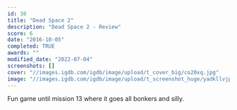 ```yaml
---
id: 38
title: "Dead Space 2"
description: "Dead Space 2 - Review"
score: 6
date: "2016-10-05"
completed: TRUE
awards: ""
modified_date: "2022-07-04"
screenshots: []
cover: "//images.igdb.com/igdb/image/upload/t_cover_big/co20xq.jpg"
image: "//images.igdb.com/igdb/image/upload/t_screenshot_huge/yadkllvjpd1lnqlixxso.jpg"
---
```

Fun game until mission 13 where it goes all bonkers and silly.